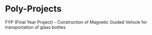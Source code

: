 # Poly-Projects

FYP (Final Year Project) - Construction of Magnetic Guided Vehicle for transportation of glass bottles
